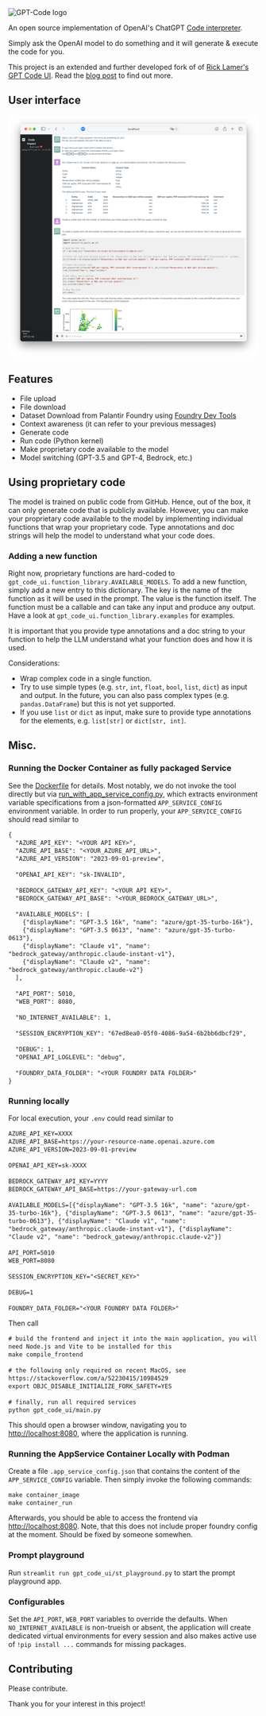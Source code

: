 <img src="https://github.com/ricklamers/gpt-code-ui/assets/1309307/9ad4061d-2e26-4407-9431-109b650fb022" alt="GPT-Code logo" width=240 />

An open source implementation of OpenAI's ChatGPT [Code interpreter](https://openai.com/blog/chatgpt-plugins#code-interpreter).

Simply ask the OpenAI model to do something and it will generate & execute the code for you.

This project is an extended and further developed fork of of [Rick Lamer's GPT Code UI](https://github.com/ricklamers/gpt-code-ui).
Read the [blog post](https://ricklamers.io/posts/gpt-code) to find out more.

## User interface
![User Interface](UserInterface.png)

## Features
- File upload
- File download
- Dataset Download from Palantir Foundry using [Foundry Dev Tools](https://github.com/emdgroup/foundry-dev-tools)
- Context awareness (it can refer to your previous messages)
- Generate code
- Run code (Python kernel)
- Make proprietary code available to the model
- Model switching (GPT-3.5 and GPT-4, Bedrock, etc.)

## Using proprietary code
The model is trained on public code from GitHub. Hence, out of the box, it can only generate code that is publicly available. However, you can make your proprietary code available to the model by implementing individual functions that wrap your proprietary code. Type annotations and doc strings will help the model to understand what your code does.

### Adding a new function
Right now, proprietary functions are hard-coded to `gpt_code_ui.function_library.AVAILABLE_MODELS`. To add a new function, simply add a new entry to this dictionary. The key is the name of the function as it will be used in the prompt. The value is the function itself. The function must be a callable and can take any input and produce any output. Have a look at `gpt_code_ui.function_library.examples` for examples.

It is important that you provide type annotations and a doc string to your function to help the LLM understand what your function does and how it is used.

Considerations:
- Wrap complex code in a single function.
- Try to use simple types (e.g. `str`, `int`, `float`, `bool`, `list`, `dict`) as input and output. In the future, you can also pass complex types (e.g. `pandas.DataFrame`) but this is not yet supported.
- If you use `list` or `dict` as input, make sure to provide type annotations for the elements, e.g. `list[str]` or `dict[str, int]`.

## Misc.
### Running the Docker Container as fully packaged Service
See the [Dockerfile](Dockerfile) for details. Most notably, we do not invoke the tool directly but via [run_with_app_service_config.py](rub_with_app_service_config.py), which extracts environment variable specifications from a json-formatted `APP_SERVICE_CONFIG` environment variable.
In order to run properly, your `APP_SERVICE_CONFIG` should read similar to
```
{
  "AZURE_API_KEY": "<YOUR API KEY>",
  "AZURE_API_BASE": "<YOUR_AZURE_API_URL>",
  "AZURE_API_VERSION": "2023-09-01-preview",

  "OPENAI_API_KEY": "sk-INVALID",

  "BEDROCK_GATEWAY_API_KEY": "<YOUR API KEY>",
  "BEDROCK_GATEWAY_API_BASE": "<YOUR_BEDROCK_GATEWAY_URL>",

  "AVAILABLE_MODELS": [
    {"displayName": "GPT-3.5 16k", "name": "azure/gpt-35-turbo-16k"},
    {"displayName": "GPT-3.5 0613", "name": "azure/gpt-35-turbo-0613"},
    {"displayName": "Claude v1", "name": "bedrock_gateway/anthropic.claude-instant-v1"},
    {"displayName": "Claude v2", "name": "bedrock_gateway/anthropic.claude-v2"}
  ],

  "API_PORT": 5010,
  "WEB_PORT": 8080,

  "NO_INTERNET_AVAILABLE": 1,

  "SESSION_ENCRYPTION_KEY": "67ed8ea0-05f0-4086-9a54-6b2bb6dbcf29",

  "DEBUG": 1,
  "OPENAI_API_LOGLEVEL": "debug",

  "FOUNDRY_DATA_FOLDER": "<YOUR FOUNDRY DATA FOLDER>"
}

```

### Running locally
For local execution, your `.env` could read similar to
```
AZURE_API_KEY=XXXX
AZURE_API_BASE=https://your-resource-name.openai.azure.com
AZURE_API_VERSION=2023-09-01-preview

OPENAI_API_KEY=sk-XXXX

BEDROCK_GATEWAY_API_KEY=YYYY
BEDROCK_GATEWAY_API_BASE=https://your-gateway-url.com

AVAILABLE_MODELS=[{"displayName": "GPT-3.5 16k", "name": "azure/gpt-35-turbo-16k"}, {"displayName": "GPT-3.5 0613", "name": "azure/gpt-35-turbo-0613"}, {"displayName": "Claude v1", "name": "bedrock_gateway/anthropic.claude-instant-v1"}, {"displayName": "Claude v2", "name": "bedrock_gateway/anthropic.claude-v2"}]

API_PORT=5010
WEB_PORT=8080

SESSION_ENCRYPTION_KEY="<SECRET_KEY>"

DEBUG=1

FOUNDRY_DATA_FOLDER="<YOUR FOUNDRY DATA FOLDER>"
```
Then call
```
# build the frontend and inject it into the main application, you will need Node.js and Vite to be installed for this
make compile_frontend

# the following only required on recent MacOS, see https://stackoverflow.com/a/52230415/10984529
export OBJC_DISABLE_INITIALIZE_FORK_SAFETY=YES

# finally, run all required services
python gpt_code_ui/main.py
```
This should open a browser window, navigating you to [http://localhost:8080](http://localhost:8080), where the application is running.

### Running the AppService Container Locally with Podman
Create a file `.app_service_config.json` that contains the content of the `APP_SERVICE_CONFIG` variable.
Then simply invoke the following commands:
```
make container_image
make container_run
```
Afterwards, you should be able to access the frontend via [http://localhost:8080](http://localhost:8080).
Note, that this does not include proper foundry config at the moment. Should be fixed by someone somewhen.

### Prompt playground
Run `streamlit run gpt_code_ui/st_playground.py` to start the prompt playground app.

### Configurables
Set the `API_PORT`, `WEB_PORT` variables to override the defaults.
When `NO_INTERNET_AVAILABLE` is non-trueish or absent, the application will create dedicated virtual environments for every session and also makes active use of `!pip install ...` commands for missing packages.

## Contributing
Please contribute.


Thank you for your interest in this project!
